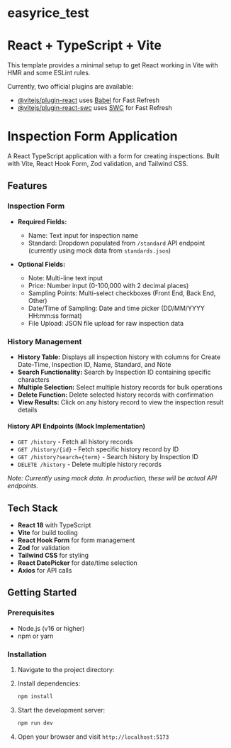 
# easyrice_test

# React + TypeScript + Vite

This template provides a minimal setup to get React working in Vite with HMR and some ESLint rules.

Currently, two official plugins are available:

- [@vitejs/plugin-react](https://github.com/vitejs/vite-plugin-react/blob/main/packages/plugin-react) uses [Babel](https://babeljs.io/) for Fast Refresh
- [@vitejs/plugin-react-swc](https://github.com/vitejs/vite-plugin-react/blob/main/packages/plugin-react-swc) uses [SWC](https://swc.rs/) for Fast Refresh

# Inspection Form Application

A React TypeScript application with a form for creating inspections. Built with Vite, React Hook Form, Zod validation, and Tailwind CSS.

## Features

### Inspection Form
- **Required Fields:**
  - Name: Text input for inspection name
  - Standard: Dropdown populated from `/standard` API endpoint (currently using mock data from `standards.json`)

- **Optional Fields:**
  - Note: Multi-line text input
  - Price: Number input (0-100,000 with 2 decimal places)
  - Sampling Points: Multi-select checkboxes (Front End, Back End, Other)
  - Date/Time of Sampling: Date and time picker (DD/MM/YYYY HH:mm:ss format)
  - File Upload: JSON file upload for raw inspection data

### History Management
- **History Table:** Displays all inspection history with columns for Create Date-Time, Inspection ID, Name, Standard, and Note
- **Search Functionality:** Search by Inspection ID containing specific characters
- **Multiple Selection:** Select multiple history records for bulk operations
- **Delete Function:** Delete selected history records with confirmation
- **View Results:** Click on any history record to view the inspection result details

#### History API Endpoints (Mock Implementation)
- `GET /history` - Fetch all history records
- `GET /history/{id}` - Fetch specific history record by ID
- `GET /history?search={term}` - Search history by Inspection ID
- `DELETE /history` - Delete multiple history records

*Note: Currently using mock data. In production, these will be actual API endpoints.*

## Tech Stack

- **React 18** with TypeScript
- **Vite** for build tooling
- **React Hook Form** for form management
- **Zod** for validation
- **Tailwind CSS** for styling
- **React DatePicker** for date/time selection
- **Axios** for API calls

## Getting Started

### Prerequisites

- Node.js (v16 or higher)
- npm or yarn

### Installation

1. Navigate to the project directory:

2. Install dependencies:
   ```bash
   npm install
   ```

3. Start the development server:
   ```bash
   npm run dev
   ```

4. Open your browser and visit `http://localhost:5173`


